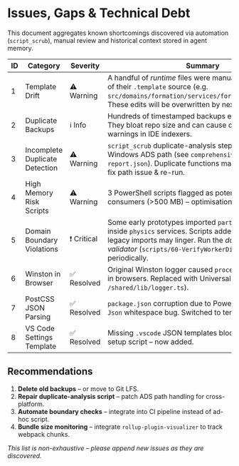 # Issues, Gaps & Technical Debt

This document aggregates known shortcomings discovered via automation (`script_scrub`), manual review and historical context stored in agent memory.

| ID  | Category                       | Severity    | Summary                                                                                                                                                                                                                              | File(s) / Location                 |
| --- | ------------------------------ | ----------- | ------------------------------------------------------------------------------------------------------------------------------------------------------------------------------------------------------------------------------------ | ---------------------------------- |
| 1   | Template Drift                 | ⚠️ Warning  | A handful of _runtime_ files were manually edited instead of their `.template` source (e.g. `src/domains/formation/services/formationEnhancer.ts`). These edits will be overwritten by next scaffold.                                | var \*                             |
| 2   | Duplicate Backups              | ℹ️ Info     | Hundreds of timestamped backups exist under `backup/`. They bloat repo size and can cause duplicate symbol warnings in IDE indexers.                                                                                                 | `backup/**`                        |
| 3   | Incomplete Duplicate Detection | ⚠️ Warning  | `script_scrub` duplicate-analysis step failed due to Windows ADS path (see `comprehensive-analysis-report.json`). Duplicate functions may still exist. Action: fix path issue & re-run.                                              | `scripts/script_scrub/*`           |
| 4   | High Memory Risk Scripts       | ⚠️ Warning  | 3 PowerShell scripts flagged as potential high-RAM consumers (>500 MB) – optimisation recommended.                                                                                                                                   | See `resource-usage-analysis.json` |
| 5   | Domain Boundary Violations     | ❗ Critical | Some early prototypes imported `particle` utils directly inside `physics` services. Scripts added alias fix but legacy imports may linger. Run the _domain boundary validator_ (`scripts/60-VerifyWorkerDisposal.ps1`) periodically. | `src/domains/physics/**`           |
| 6   | Winston in Browser             | ✅ Resolved | Original Winston logger caused `process is not defined` in browsers. Replaced with UniversalLogger (see `/shared/lib/logger.ts`).                                                                                                    | **Fixed**                          |
| 7   | PostCSS JSON Parsing           | ✅ Resolved | `package.json` corruption due to PowerShell `ConvertTo-Json` whitespace bug. Switched to templates.                                                                                                                                  | **Fixed**                          |
| 8   | VS Code Settings Template      | ✅ Resolved | Missing `.vscode` JSON templates blocked environment setup script – now added.                                                                                                                                                       | **Fixed**                          |

## Recommendations

1. **Delete old backups** – or move to Git LFS.
2. **Repair duplicate-analysis script** – patch ADS path handling for cross-platform.
3. **Automate boundary checks** – integrate into CI pipeline instead of ad-hoc script.
4. **Bundle size monitoring** – integrate `rollup-plugin-visualizer` to track webpack chunks.

_This list is non-exhaustive – please append new issues as they are discovered._
